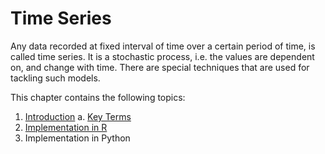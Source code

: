 # Time Series

Any data recorded at fixed interval of time over a certain period of time, is called time series. It is a stochastic process, i.e. the values are dependent on, and change with time. There are special techniques that are used for tackling such models.

This chapter contains the following topics:

1. [Introduction](./01-Introduction.md)
    a. [Key Terms](https://github.com/purnesh/machine-learning/blob/master/11-TimeSeries/01-Introduction.md#key-terms)
2. [Implementation in R](./01-TimeSeriesInR.md)
3. Implementation in Python
